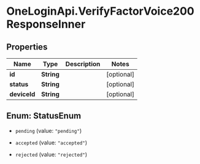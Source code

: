 # OneLoginApi.VerifyFactorVoice200ResponseInner

## Properties

Name | Type | Description | Notes
------------ | ------------- | ------------- | -------------
**id** | **String** |  | [optional] 
**status** | **String** |  | [optional] 
**deviceId** | **String** |  | [optional] 



## Enum: StatusEnum


* `pending` (value: `"pending"`)

* `accepted` (value: `"accepted"`)

* `rejected` (value: `"rejected"`)




